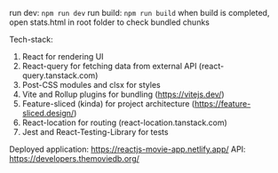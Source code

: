 run dev: `npm run dev`
run build: `npm run build`
when build is completed, open stats.html in root folder to check bundled chunks

Tech-stack: 
1. React for rendering UI
2. React-query for fetching data from external API (react-query.tanstack.com)
3. Post-CSS modules and clsx for styles
4. Vite and Rollup plugins for bundling (https://vitejs.dev/)
5. Feature-sliced (kinda) for project architecture (https://feature-sliced.design/)
6. React-location for routing (react-location.tanstack.com)
7. Jest and React-Testing-Library for tests

Deployed application: https://reactjs-movie-app.netlify.app/
API: https://developers.themoviedb.org/
